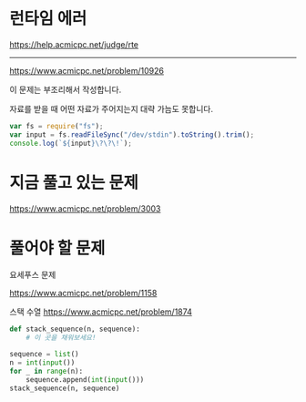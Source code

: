 # 런타임 에러

https://help.acmicpc.net/judge/rte

---

https://www.acmicpc.net/problem/10926

이 문제는 부조리해서 작성합니다.

자료를 받을 때 어떤 자료가 주어지는지 대략 가늠도 못합니다.

```js
var fs = require("fs");
var input = fs.readFileSync("/dev/stdin").toString().trim();
console.log(`${input}\?\?\!`);
```

# 지금 풀고 있는 문제

https://www.acmicpc.net/problem/3003

# 풀어야 할 문제

요세푸스 문제

https://www.acmicpc.net/problem/1158

스택 수열
https://www.acmicpc.net/problem/1874

```py
def stack_sequence(n, sequence):
    # 이 곳을 채워보세요!

sequence = list()
n = int(input())
for _ in range(n):
    sequence.append(int(input()))
stack_sequence(n, sequence)
```
